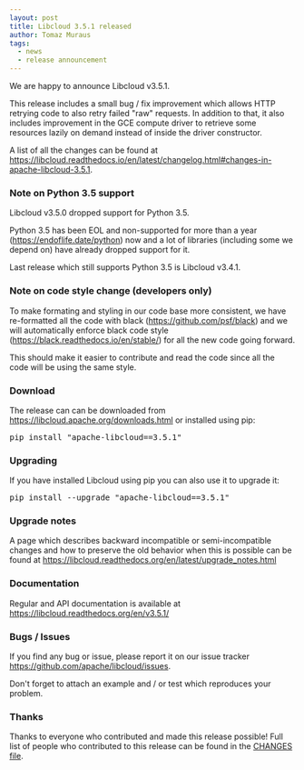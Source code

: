 ```yaml
---
layout: post
title: Libcloud 3.5.1 released
author: Tomaz Muraus
tags:
  - news
  - release announcement
---
```


We are happy to announce Libcloud v3.5.1.

This release includes a small bug / fix improvement which allows HTTP retrying
code to also retry failed "raw" requests. In addition to that, it also
includes improvement in the GCE compute driver to retrieve some resources
lazily on demand instead of inside the driver constructor.

A list of all the changes can be found at
<https://libcloud.readthedocs.io/en/latest/changelog.html#changes-in-apache-libcloud-3.5.1>.

### Note on Python 3.5 support

Libcloud v3.5.0 dropped support for Python 3.5.

Python 3.5 has been EOL and non-supported for more than a year
(<https://endoflife.date/python>) now and a lot of libraries (including some we
depend on) have already dropped support for it.

Last release which still supports Python 3.5 is Libcloud v3.4.1.

### Note on code style change (developers only)

To make formating and styling in our code base more consistent, we have
re-formatted all the code with black (<https://github.com/psf/black>) and we will
automatically enforce black code style (<https://black.readthedocs.io/en/stable/>)
for all the new code going forward.

This should make it easier to contribute and read the code since all the code
will be using the same style.

### Download

The release can can be downloaded from
<https://libcloud.apache.org/downloads.html> or installed using pip:

<pre>
pip install "apache-libcloud==3.5.1"
</pre>

### Upgrading

If you have installed Libcloud using pip you can also use it to upgrade it:

<pre>
pip install --upgrade "apache-libcloud==3.5.1"
</pre>

### Upgrade notes

A page which describes backward incompatible or semi-incompatible
changes and how to preserve the old behavior when this is possible
can be found at <https://libcloud.readthedocs.org/en/latest/upgrade_notes.html>

### Documentation

Regular and API documentation is available at <https://libcloud.readthedocs.org/en/v3.5.1/>

### Bugs / Issues

If you find any bug or issue, please report it on our issue tracker
<https://github.com/apache/libcloud/issues>.

Don't forget to attach an example and / or test which reproduces your
problem.

### Thanks

Thanks to everyone who contributed and made this release possible! Full
list of people who contributed to this release can be found in the
[CHANGES file][1].

[1]: https://libcloud.readthedocs.org/en/v3.5.1/changelog.html

